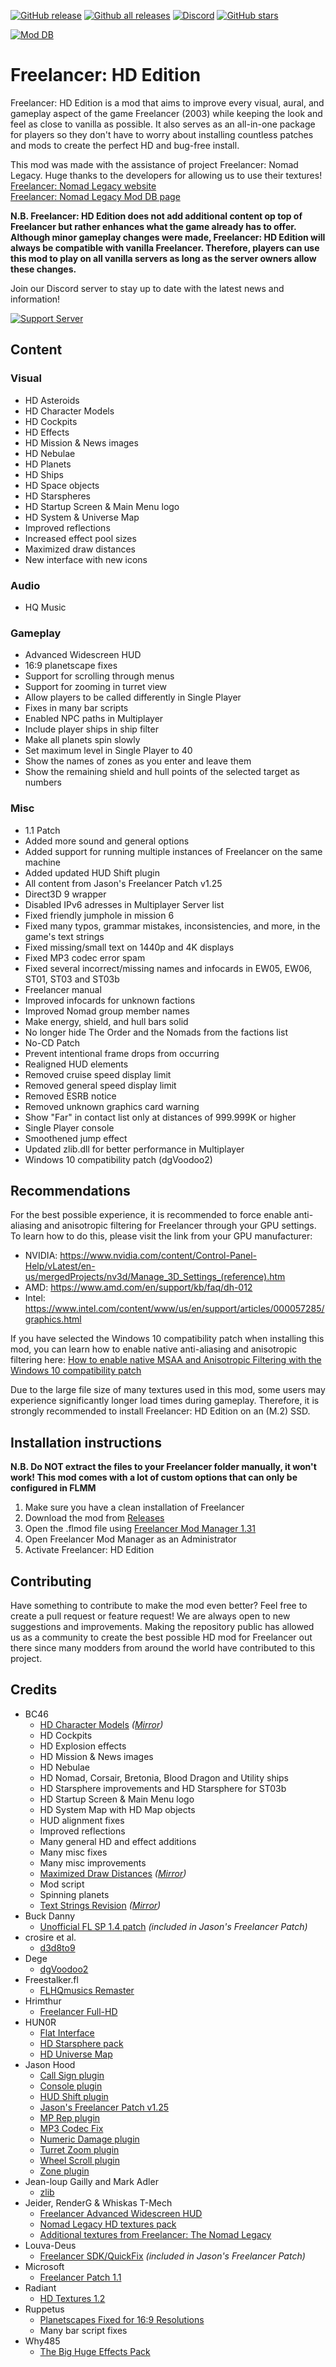 [![GitHub release](https://img.shields.io/github/release/BC46/freelancer-hd-edition.svg)](https://GitHub.com/BC46/freelancer-hd-edition/releases/)
[![Github all releases](https://img.shields.io/github/downloads/BC46/freelancer-hd-edition/total.svg)](https://GitHub.com/BC46/freelancer-hd-edition/releases/)
[![Discord](https://img.shields.io/discord/873144025350295612.svg?label=&logo=discord&logoColor=ffffff&color=7389D8&labelColor=6A7EC2)](https://discord.gg/ScqgYuFqmU)
[![GitHub stars](https://img.shields.io/github/stars/BC46/freelancer-hd-edition.svg?style=social&label=Star&maxAge=2592000)](https://GitHub.com/BC46/freelancer-hd-edition/stargazers/)

[![Mod DB](https://button.moddb.com/rating/medium/mods/51151.png)](https://www.moddb.com/mods/freelancer-hd-edition)

# Freelancer: HD Edition
Freelancer: HD Edition is a mod that aims to improve every visual, aural, and gameplay aspect of the game Freelancer (2003) while keeping the look and feel as close to vanilla as possible. It also serves as an all-in-one package for players so they don't have to worry about installing countless patches and mods to create the perfect HD and bug-free install.

This mod was made with the assistance of project Freelancer: Nomad Legacy. Huge thanks to the developers for allowing us to use their textures!  
[Freelancer: Nomad Legacy website](https://freelancer2.space/en/)  
[Freelancer: Nomad Legacy Mod DB page](https://www.moddb.com/mods/freelancer-nomad-legacy)

**N.B. Freelancer: HD Edition does not add additional content op top of Freelancer but rather enhances what the game already has to offer. Although minor gameplay changes were made, Freelancer: HD Edition will always be compatible with vanilla Freelancer. Therefore, players can use this mod to play on all vanilla servers as long as the server owners allow these changes.**

Join our Discord server to stay up to date with the latest news and information! 

[![Support Server](https://img.shields.io/discord/873144025350295612.svg?label=Freelancer:%20HD%20Edition%20Discord&logo=Discord&colorB=7289da&style=for-the-badge)](https://discord.gg/ScqgYuFqmU)

## Content
### Visual
* HD Asteroids
* HD Character Models
* HD Cockpits
* HD Effects
* HD Mission & News images
* HD Nebulae
* HD Planets
* HD Ships
* HD Space objects
* HD Starspheres
* HD Startup Screen & Main Menu logo
* HD System & Universe Map
* Improved reflections
* Increased effect pool sizes
* Maximized draw distances
* New interface with new icons

### Audio
* HQ Music

### Gameplay
* Advanced Widescreen HUD
* 16:9 planetscape fixes
* Support for scrolling through menus
* Support for zooming in turret view
* Allow players to be called differently in Single Player
* Fixes in many bar scripts
* Enabled NPC paths in Multiplayer
* Include player ships in ship filter
* Make all planets spin slowly
* Set maximum level in Single Player to 40
* Show the names of zones as you enter and leave them
* Show the remaining shield and hull points of the selected target as numbers

### Misc
* 1.1 Patch
* Added more sound and general options
* Added support for running multiple instances of Freelancer on the same machine
* Added updated HUD Shift plugin
* All content from Jason's Freelancer Patch v1.25
* Direct3D 9 wrapper
* Disabled IPv6 adresses in Multiplayer Server list
* Fixed friendly jumphole in mission 6
* Fixed many typos, grammar mistakes, inconsistencies, and more, in the game's text strings
* Fixed missing/small text on 1440p and 4K displays
* Fixed MP3 codec error spam
* Fixed several incorrect/missing names and infocards in EW05, EW06, ST01, ST03 and ST03b
* Freelancer manual
* Improved infocards for unknown factions
* Improved Nomad group member names
* Make energy, shield, and hull bars solid
* No longer hide The Order and the Nomads from the factions list
* No-CD Patch
* Prevent intentional frame drops from occurring
* Realigned HUD elements
* Removed cruise speed display limit
* Removed general speed display limit
* Removed ESRB notice
* Removed unknown graphics card warning
* Show "Far" in contact list only at distances of 999.999K or higher
* Single Player console
* Smoothened jump effect
* Updated zlib.dll for better performance in Multiplayer
* Windows 10 compatibility patch (dgVoodoo2)

## Recommendations 
For the best possible experience, it is recommended to force enable anti-aliasing and anisotropic filtering for Freelancer through your GPU settings. To learn how to do this, please visit the link from your GPU manufacturer:
* NVIDIA: https://www.nvidia.com/content/Control-Panel-Help/vLatest/en-us/mergedProjects/nv3d/Manage_3D_Settings_(reference).htm
* AMD: https://www.amd.com/en/support/kb/faq/dh-012
* Intel: https://www.intel.com/content/www/us/en/support/articles/000057285/graphics.html

If you have selected the Windows 10 compatibility patch when installing this mod, you can learn how to enable native anti-aliasing and anisotropic filtering here: [How to enable native MSAA and Anisotropic Filtering with the Windows 10 compatibility patch](https://github.com/BC46/freelancer-hd-edition/wiki/How-to-enable-native-MSAA-and-Anisotropic-Filtering-with-the-Windows-10-compatibility-patch)

Due to the large file size of many textures used in this mod, some users may experience significantly longer load times during gameplay. Therefore, it is strongly recommended to install Freelancer: HD Edition on an (M.2) SSD.

## Installation instructions
**N.B. Do NOT extract the files to your Freelancer folder manually, it won't work! This mod comes with a lot of custom options that can only be configured in FLMM**
1. Make sure you have a clean installation of Freelancer
2. Download the mod from [Releases](https://github.com/BC46/freelancer-hd-edition/releases)
3. Open the .flmod file using [Freelancer Mod Manager 1.31](https://www.moddb.com/games/freelancer/downloads/freelancer-mod-manager-131)
4. Open Freelancer Mod Manager as an Administrator
5. Activate Freelancer: HD Edition

## Contributing
Have something to contribute to make the mod even better? Feel free to create a pull request or feature request! We are always open to new suggestions and improvements. Making the repository public has allowed us as a community to create the best possible HD mod for Freelancer out there since many modders from around the world have contributed to this project.

## Credits
* BC46
  - [HD Character Models](https://www.moddb.com/addons/freelancer-hd-character-models) *([Mirror](https://github.com/BC46/freelancer-hd-character-models))*
  - HD Cockpits
  - HD Explosion effects
  - HD Mission & News images
  - HD Nebulae
  - HD Nomad, Corsair, Bretonia, Blood Dragon and Utility ships
  - HD Starsphere improvements and HD Starsphere for ST03b
  - HD Startup Screen & Main Menu logo
  - HD System Map with HD Map objects
  - HUD alignment fixes
  - Improved reflections
  - Many general HD and effect additions
  - Many misc fixes
  - Many misc improvements
  - [Maximized Draw Distances](https://www.moddb.com/games/freelancer/downloads/freelancer-maximized-draw-distances) *([Mirror](https://github.com/BC46/freelancer-maximized-draw-distances))*
  - Mod script
  - Spinning planets
  - [Text Strings Revision](https://www.moddb.com/games/freelancer/downloads/freelancer-text-strings-revision) *([Mirror](https://github.com/BC46/freelancer-hd-character-models))*
* Buck Danny
  - [Unofficial FL SP 1.4 patch](https://www.moddb.com/games/freelancer/downloads/freelancer-unofficial-patch-14) *(included in Jason's Freelancer Patch)*
* crosire et al.
  - [d3d8to9](https://github.com/crosire/d3d8to9)
* Dege
  - [dgVoodoo2](http://dege.freeweb.hu/dgVoodoo2/dgVoodoo2/)
* Freestalker.fl
  - [FLHQmusics Remaster](https://www.moddb.com/games/freelancer/addons/flhqmusics-remaster-read-description)
* Hrimthur
  - [Freelancer Full-HD](https://the-starport.net/freelancer/forum/viewtopic.php?topic_id=5070)
* HUN0R
  - [Flat Interface](https://www.moddb.com/games/freelancer/addons/freelancer-flat-interface)
  - [HD Starsphere pack](https://www.moddb.com/games/freelancer/news/freelancer-hd-starsphere-pack)
  - [HD Universe Map](https://www.moddb.com/games/freelancer/news/freelancer-hd-starsphere-pack)
* Jason Hood
  - [Call Sign plugin](http://adoxa.altervista.org/freelancer/plugins.html#callsign)
  - [Console plugin](http://adoxa.altervista.org/freelancer/plugins.html#console)
  - [HUD Shift plugin](http://adoxa.altervista.org/freelancer/index.html#hudshift)
  - [Jason's Freelancer Patch v1.25](http://adoxa.altervista.org/freelancer/index.html)
  - [MP Rep plugin](http://adoxa.altervista.org/freelancer/plugins.html#mprep)
  - [MP3 Codec Fix](http://adoxa.altervista.org/freelancer/plugins.html#mp3codec)
  - [Numeric Damage plugin](http://adoxa.altervista.org/freelancer/plugins.html#numeric)
  - [Turret Zoom plugin](http://adoxa.altervista.org/freelancer/plugins.html#turretzoom)
  - [Wheel Scroll plugin](http://adoxa.altervista.org/freelancer/plugins.html#wheelscroll)
  - [Zone plugin](http://adoxa.altervista.org/freelancer/plugins.html#zone)
* Jean-loup Gailly and Mark Adler
  - [zlib](https://zlib.net/)
* Jeider, RenderG & Whiskas T-Mech
  - [Freelancer Advanced Widescreen HUD](https://www.moddb.com/mods/freelacer-advanced-widescreen-hud)
  - [Nomad Legacy HD textures pack](https://www.moddb.com/mods/nomad-legacy-hd-textures-pack)
  - [Additional textures from Freelancer: The Nomad Legacy](https://www.moddb.com/mods/freelancer-nomad-legacy)
* Louva-Deus
  - [Freelancer SDK/QuickFix](https://swat-portal.com/forum/filebase/file/619-freelancer-quickfix-1-0c/) *(included in Jason's Freelancer Patch)*
* Microsoft
  - [Freelancer Patch 1.1](https://www.moddb.com/games/freelancer/downloads/freelancer-patch-11)
* Radiant
  - [HD Textures 1.2](https://www.moddb.com/games/freelancer/addons/hd-textures-12)
* Ruppetus
  - [Planetscapes Fixed for 16:9 Resolutions](https://www.moddb.com/games/freelancer/addons/planetscapes-fixed-for-169-resolutions)
  - Many bar script fixes
* Why485
  - [The Big Huge Effects Pack](https://the-starport.net/freelancer/forum/viewtopic.php?topic_id=1317)
